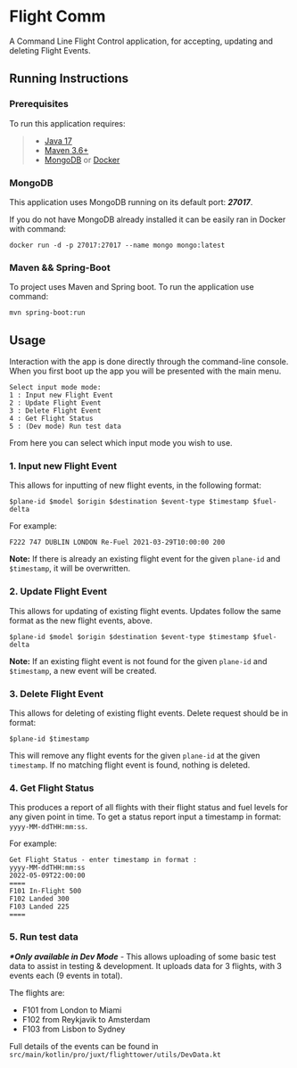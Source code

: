 # Flight Comm

A Command Line Flight Control application, for accepting, 
updating and deleting Flight Events.

## Running Instructions

### Prerequisites

To run this application requires:

>- [Java 17](https://openjdk.java.net/projects/jdk/17/)
>- [Maven 3.6+](https://maven.apache.org/)
>- [MongoDB]() or [Docker](https://docs.docker.com/)

### MongoDB

This application uses MongoDB running on its default port: **_27017_**.

If you do not have MongoDB already installed it can be easily ran in 
Docker with command:

```shell
docker run -d -p 27017:27017 --name mongo mongo:latest
```

### Maven && Spring-Boot

To project uses Maven and Spring boot. To run the application use command:
```shell
mvn spring-boot:run
```

## Usage

Interaction with the app is done directly through the command-line console.
When you first boot up the app you will be presented with the main menu.

```shell
Select input mode mode:
1 : Input new Flight Event
2 : Update Flight Event
3 : Delete Flight Event
4 : Get Flight Status
5 : (Dev mode) Run test data
```

From here you can select which input mode you wish to use.

### 1. Input new Flight Event

This allows for inputting of new flight events, in the following format:

```
$plane-id $model $origin $destination $event-type $timestamp $fuel-delta
```

For example:
```shell
F222 747 DUBLIN LONDON Re-Fuel 2021-03-29T10:00:00 200
```

__Note:__ If there is already an existing flight event for the given `plane-id`
and `$timestamp`, it will be overwritten.

### 2. Update Flight Event

This allows for updating of existing flight events. Updates follow the same format as the 
new flight events, above.

```
$plane-id $model $origin $destination $event-type $timestamp $fuel-delta
```

__Note:__ If an existing flight event is not found for the given 
`plane-id` and `$timestamp`, a new event will be created.

### 3. Delete Flight Event

This allows for deleting of existing flight events. Delete request should be in format:

```shell
$plane-id $timestamp
```

This will remove any flight events for the given `plane-id` at the given `timestamp`.
If no matching flight event is found, nothing is deleted.

### 4. Get Flight Status

This produces a report of all flights with 
their flight status and fuel levels for any given point in time. To get a
status report input a timestamp in format: `yyyy-MM-ddTHH:mm:ss`.

For example:
```shell
Get Flight Status - enter timestamp in format :
yyyy-MM-ddTHH:mm:ss
2022-05-09T22:00:00
====
F101 In-Flight 500
F102 Landed 300
F103 Landed 225
====
```

### 5. Run test data

__*\*Only available in Dev Mode*__ - This allows uploading of some basic 
test data to assist in testing & development. It uploads data for 3 flights, 
with 3 events each (9 events in total).

The flights are:

- F101 from London to Miami
- F102 from Reykjavik to Amsterdam
- F103 from Lisbon to Sydney

Full details of the events can be found 
in `src/main/kotlin/pro/juxt/flighttower/utils/DevData.kt`
